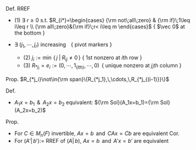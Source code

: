 
Def. RREF
- (1) $\exists$ $r\geq 0$  s.t. $R_{i*}=\begin{cases} {\rm not\;all\;zero} & {\rm if}\;1\leq i\leq r \\ {\rm all\;zero}&{\rm if}\;r< i\leq m \end{cases}$   { $\vec 0$ at the bottom }
	
- $\exists$ $(j_1,\,\cdots,\,j_r)$ increasing                $\,\,\;\!${ pivot markers }
	- (2) $j_i:=\min\,\{\,j\;|\;R_{ij}\neq 0\,\}$            { 1st nonzero at $i$th row }
	- (3) $R_{*j_i}=e_i:=(0,\,\cdots,\,1_{(i\text{th})},\,\cdots,\,0)\,$   { unique nonzero at $j_i$th column }

Prop. $R_{*j_i}\not\in{\rm span}\{R_{*j_1},\,\cdots,\,R_{*j_{(i-1)}}\}$


Def.
- $A_1x=b_1\,$ & $\,A_2x=b_2$ equivalent:  ${\rm Sol}(A_1x=b_1)={\rm Sol}(A_2x=b_2)$

Prop.
- For $C\in M_n(F)$ invertible,  $Ax=b\,$ and $\,CAx=Cb$ are equivalent
Cor.
- For $(A'|\,b'):=$ RREF of $(A|\,b)$,  $Ax=b\,$ and $\,A'x=b'$ are equivalent




